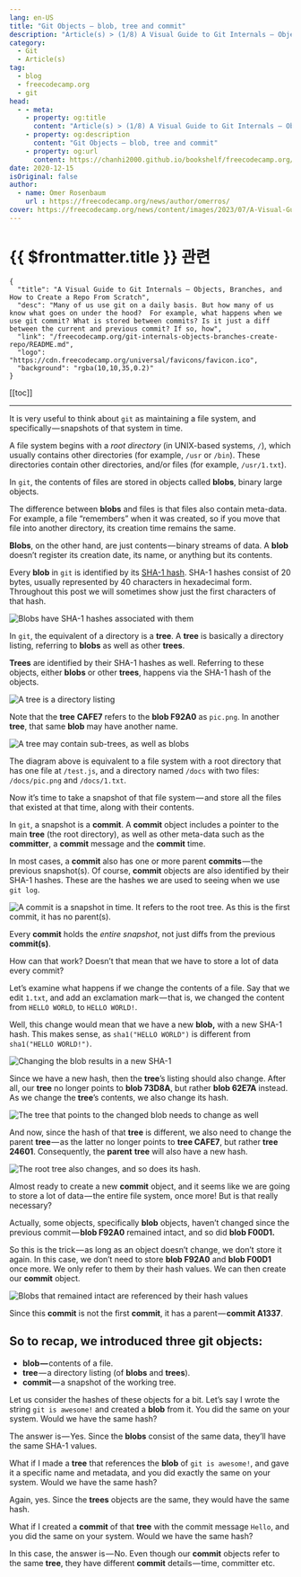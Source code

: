 ```yaml
---
lang: en-US
title: "Git Objects — blob, tree and commit"
description: "Article(s) > (1/8) A Visual Guide to Git Internals — Objects, Branches, and How to Create a Repo From Scratch"
category:
  - Git
  - Article(s)
tag:
  - blog
  - freecodecamp.org
  - git
head:
  - - meta:
    - property: og:title
      content: "Article(s) > (1/8) A Visual Guide to Git Internals — Objects, Branches, and How to Create a Repo From Scratch"
    - property: og:description
      content: "Git Objects — blob, tree and commit"
    - property: og:url
      content: https://chanhi2000.github.io/bookshelf/freecodecamp.org/git-internals-objects-branches-create-repo/git-objects-blob-tree-and-commit.html
date: 2020-12-15
isOriginal: false
author:
  - name: Omer Rosenbaum
    url : https://freecodecamp.org/news/author/omerros/
cover: https://freecodecamp.org/news/content/images/2023/07/A-Visual-Guide-to-Git-Internals-Book-Cover--1-.png
---
```


# {{ $frontmatter.title }} 관련

```component VPCard
{
  "title": "A Visual Guide to Git Internals — Objects, Branches, and How to Create a Repo From Scratch",
  "desc": "Many of us use git on a daily basis. But how many of us know what goes on under the hood?  For example, what happens when we use git commit? What is stored between commits? Is it just a diff between the current and previous commit? If so, how",
  "link": "/freecodecamp.org/git-internals-objects-branches-create-repo/README.md",
  "logo": "https://cdn.freecodecamp.org/universal/favicons/favicon.ico",
  "background": "rgba(10,10,35,0.2)"
}
```

[[toc]]

---

<SiteInfo
  name="A Visual Guide to Git Internals — Objects, Branches, and How to Create a Repo From Scratch"
  desc="Many of us use git on a daily basis. But how many of us know what goes on under the hood?  For example, what happens when we use git commit? What is stored between commits? Is it just a diff between the current and previous commit? If so, how"
  url="https://freecodecamp.org/news/git-internals-objects-branches-create-repo#heading-git-objects-blob-tree-and-commit"
  logo="https://cdn.freecodecamp.org/universal/favicons/favicon.ico"
  preview="https://freecodecamp.org/news/content/images/2023/07/A-Visual-Guide-to-Git-Internals-Book-Cover--1-.png"/>

It is very useful to think about `git` as maintaining a file system, and specifically — snapshots of that system in time.

A file system begins with a *root directory* (in UNIX-based systems, `/`), which usually contains other directories (for example, `/usr` or `/bin`). These directories contain other directories, and/or files (for example, `/usr/1.txt`).

In `git`, the contents of files are stored in objects called **blobs**, binary large objects.

The difference between **blobs** and files is that files also contain meta-data. For example, a file “remembers” when it was created, so if you move that file into another directory, its creation time remains the same.

**Blobs**, on the other hand, are just contents — binary streams of data. A **blob** doesn’t register its creation date, its name, or anything but its contents.

Every **blob** in `git` is identified by its [SHA-1 hash](https://en.wikipedia.org/wiki/SHA-1). SHA-1 hashes consist of 20 bytes, usually represented by 40 characters in hexadecimal form. Throughout this post we will sometimes show just the first characters of that hash.

![Blobs have SHA-1 hashes associated with them](https://freecodecamp.org/news/content/images/2020/12/image-34.png)

In `git`, the equivalent of a directory is a **tree**. A **tree** is basically a directory listing, referring to **blobs** as well as other **trees**.

**Trees** are identified by their SHA-1 hashes as well. Referring to these objects, either **blobs** or other **trees**, happens via the SHA-1 hash of the objects.

![A tree is a directory listing](https://freecodecamp.org/news/content/images/2020/12/image-35.png)

Note that the **tree** **CAFE7** refers to the **blob F92A0** as <FontIcon icon="fas fa-image"/>`pic.png`. In another **tree**, that same **blob** may have another name.

![A tree may contain sub-trees, as well as blobs](https://freecodecamp.org/news/content/images/2020/12/image-36.png)

The diagram above is equivalent to a file system with a root directory that has one file at <FontIcon icon="fa-brands fa-js"/>`/test.js`, and a directory named <FontIcon icon="fas fa-folder-open"/>`/docs` with two files: <FontIcon icon="fas fa-folder-open"/>`/docs/`<FontIcon icon="fas fa-image"/>`pic.png` and `/docs/`<FontIcon icon="fas fa-file-lines"/>`1.txt`.

Now it’s time to take a snapshot of that file system — and store all the files that existed at that time, along with their contents.

In `git`, a snapshot is a **commit**. A **commit** object includes a pointer to the main **tree** (the root directory), as well as other meta-data such as the **committer**, a **commit** message and the **commit** time.

In most cases, a **commit** also has one or more parent **commits** — the previous snapshot(s). Of course, **commit** objects are also identified by their SHA-1 hashes. These are the hashes we are used to seeing when we use `git log`.

![A commit is a snapshot in time. It refers to the root tree. As this is the first commit, it has no parent(s).](https://freecodecamp.org/news/content/images/2020/12/image-37.png)

Every **commit** holds the *entire snapshot*, not just diffs from the previous **commit(s)**.

How can that work? Doesn’t that mean that we have to store a lot of data every commit?

Let’s examine what happens if we change the contents of a file. Say that we edit <FontIcon icon="fas fa-file-lines"/>`1.txt`, and add an exclamation mark — that is, we changed the content from `HELLO WORLD`, to `HELLO WORLD!`.

Well, this change would mean that we have a new **blob,** with a new SHA-1 hash. This makes sense, as `sha1("HELLO WORLD")` is different from `sha1("HELLO WORLD!")`.

![Changing the blob results in a new SHA-1](https://freecodecamp.org/news/content/images/2020/12/image-38.png)

Since we have a new hash, then the **tree**’s listing should also change. After all, our **tree** no longer points to **blob 73D8A**, but rather **blob 62E7A** instead. As we change the **tree**’s contents, we also change its hash.

![The tree that points to the changed blob needs to change as well](https://freecodecamp.org/news/content/images/2020/12/image-39.png)

And now, since the hash of that **tree** is different, we also need to change the parent **tree** — as the latter no longer points to **tree CAFE7**, but rather **tree 24601**. Consequently, the **parent** **tree** will also have a new hash.

![The root tree also changes, and so does its hash.](https://freecodecamp.org/news/content/images/2020/12/image-40.png)

Almost ready to create a new **commit** object, and it seems like we are going to store a lot of data — the entire file system, once more! But is that really necessary?

Actually, some objects, specifically **blob** objects, haven’t changed since the previous commit — **blob F92A0** remained intact, and so did **blob F00D1.**

So this is the trick — as long as an object doesn’t change, we don’t store it again. In this case, we don’t need to store **blob F92A0** and **blob F00D1** once more. We only refer to them by their hash values. We can then create our **commit** object.

![Blobs that remained intact are referenced by their hash values](https://freecodecamp.org/news/content/images/2020/12/image-41.png)

Since this **commit** is not the first **commit**, it has a parent — **commit A1337**.

## So to recap, we introduced three git objects:

- **blob —** contents of a file.
- **tree** — a directory listing (of **blobs** and **trees**).
- **commit** — a snapshot of the working tree.

Let us consider the hashes of these objects for a bit. Let’s say I wrote the string `git is awesome!` and created a **blob** from it. You did the same on your system. Would we have the same hash?

The answer is — Yes. Since the **blobs** consist of the same data, they’ll have the same SHA-1 values.

What if I made a **tree** that references the **blob** of `git is awesome!`, and gave it a specific name and metadata, and you did exactly the same on your system. Would we have the same hash?

Again, yes. Since the **trees** objects are the same, they would have the same hash.

What if I created a **commit** of that **tree** with the commit message `Hello`, and you did the same on your system. Would we have the same hash?

In this case, the answer is — No. Even though our **commit** objects refer to the same **tree**, they have different **commit** details — time, committer etc.
